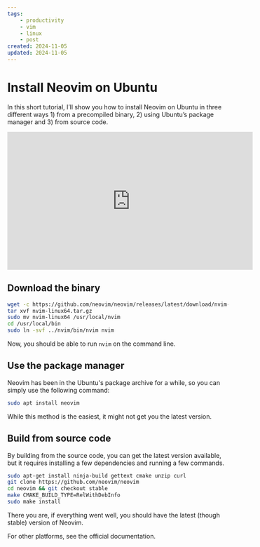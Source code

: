 ```yaml
---
tags:
    - productivity
    - vim
    - linux
    - post
created: 2024-11-05
updated: 2024-11-05
---
```


# Install Neovim on Ubuntu

In this short tutorial, I’ll show you how to install Neovim on Ubuntu in three different ways 1) from a precompiled binary, 2) using Ubuntu’s package manager and 3) from source code.

<iframe width="560" height="315" src="https://www.youtube.com/embed/XDlCIYJUgjU?si=VhLdtnI0Tr8W4oDJ" title="YouTube video player" frameborder="0" allow="accelerometer; autoplay; clipboard-write; encrypted-media; gyroscope; picture-in-picture; web-share" referrerpolicy="strict-origin-when-cross-origin" allowfullscreen></iframe>


## Download the binary
```sh
wget -c https://github.com/neovim/neovim/releases/latest/download/nvim-linux64.tar.gz
tar xvf nvim-linux64.tar.gz
sudo mv nvim-linux64 /usr/local/nvim
cd /usr/local/bin
sudo ln -svf ../nvim/bin/nvim nvim
```

Now, you should be able to run `nvim` on the command line.

## Use the package manager
Neovim has been in the Ubuntu's package archive for a while, so you can simply use the following command:

```sh
sudo apt install neovim
```

While this method is the easiest, it might not get you the latest version.

## Build from source code
By building from the source code, you can get the latest version available, but it requires installing a few dependencies and running a few commands.

```sh
sudo apt-get install ninja-build gettext cmake unzip curl
git clone https://github.com/neovim/neovim
cd neovim && git checkout stable
make CMAKE_BUILD_TYPE=RelWithDebInfo
sudo make install
```

There you are, if everything went well, you should have the latest (though stable) version of Neovim.

For other platforms, see the official documentation.
